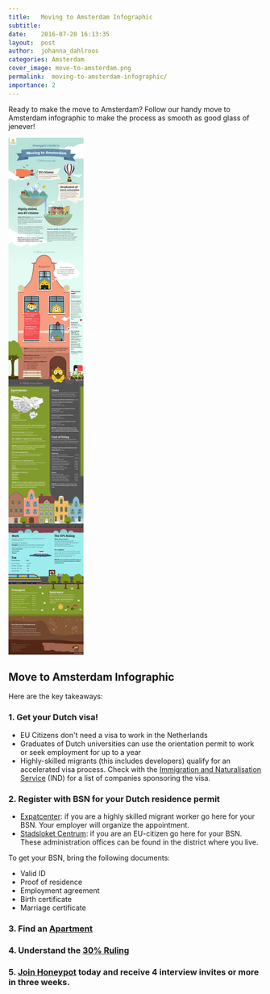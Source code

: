 ```yaml
---
title:   Moving to Amsterdam Infographic
subtitle:
date:    2016-07-20 16:13:35
layout:  post
author:  johanna_dahlroos
categories: Amsterdam
cover_image: move-to-amsterdam.png
permalink:  moving-to-amsterdam-infographic/
importance: 2
---
```


Ready to make the move to Amsterdam? Follow our handy move to Amsterdam infographic to make the process as smooth as good glass of jenever! 

<!--more-->

![move to amsterdam](/assets/images/move-to-amsterdam-infographic.png)


## Move to Amsterdam Infographic

Here are the key takeaways:

### 1. Get your Dutch visa!

* EU Citizens don't need a visa to work in the Netherlands
* Graduates of Dutch universities can use the orientation permit to work or seek employment for up to a year 
* Highly-skilled migrants (this includes developers) qualify for an accelerated visa process. Check with the [Immigration and Naturalisation Service][1] (IND) for a list of companies sponsoring the visa. 

### 2. Register with BSN for your Dutch residence permit

* [Expatcenter][2]: if you are a highly skilled migrant worker go here for your BSN. Your employer will organize the appointment.
* [Stadsloket Centrum][3]: if you are an EU-citizen go here for your BSN. These administration offices can be found in the district where you live.

To get your BSN, bring the following documents:

* Valid ID
* Proof of residence
* Employment agreement
* Birth certificate 
* Marriage certificate

### 3.  Find an [Apartment][5] 

### 4. Understand the [30% Ruling][4]

### 5. [Join Honeypot][5] today and receive 4 interview invites or more in three weeks. 

[1]: https://ind.nl/EN/organisation/contact
[2]: http://www.iamsterdam.com/en/expatcenter 
[3]: https://www.amsterdam.nl/adressengids/stadsloketten/stadsloket-centrum/
[4]: http://www.expatax.nl/30ruling
[5]: https://app.honeypot.io/users/sign_up?utm_source=blog&utm_medium=organic&utm_term=e&utm_content=160704&utm_campaign=dev-no
